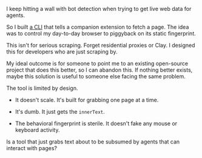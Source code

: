 I keep hitting a wall with bot detection when trying to get live web data for agents.

So I built [a CLI](https://github.com/8ta4/see) that tells a companion extension to fetch a page. The idea was to control my day-to-day browser to piggyback on its static fingerprint.

This isn't for serious scraping. Forget residential proxies or Clay. I designed this for developers who are just scraping by.

My ideal outcome is for someone to point me to an existing open-source project that does this better, so I can abandon this. If nothing better exists, maybe this solution is useful to someone else facing the same problem.

The tool is limited by design.

- It doesn't scale. It's built for grabbing one page at a time.

- It's dumb. It just gets the `innerText`.

- The behavioral fingerprint is sterile. It doesn't fake any mouse or keyboard activity.

Is a tool that just grabs text about to be subsumed by agents that can interact with pages?

